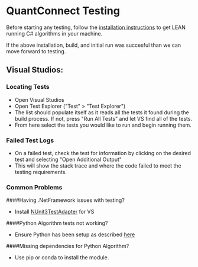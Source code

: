 QuantConnect Testing
=============

Before starting any testing, follow the [installation instructions](https://github.com/QuantConnect/Lean#installation-instructions) to get LEAN running C# algorithms in your machine. 

If the above installation, build, and initial run was succesful than we can move forward to testing.


## Visual Studios:

### Locating Tests

- Open Visual Studios
- Open Test Explorer ("Test" > "Test Explorer")
- The list should populate itself as it reads all the tests it found during the build process. If not, press "Run All Tests" and let VS find all of the tests.
- From here select the tests you would like to run and begin running them.


### Failed Test Logs

- On a failed test, check the test for information by clicking on the desired test and selecting "Open Additional Output"
- This will show the stack trace and where the code failed to meet the testing requirements. 


### Common Problems

####Having .NetFramework issues with testing?
- Install [NUnit3TestAdapter](https://marketplace.visualstudio.com/items?itemName=NUnitDevelopers.NUnit3TestAdapter) for VS

####Python Algorithm tests not working?
- Ensure Python has been setup as described [here](https://github.com/QuantConnect/Lean/tree/master/Algorithm.Python#install-python-36)

####Missing dependencies for Python Algorithm?
- Use pip or conda to install the module.


